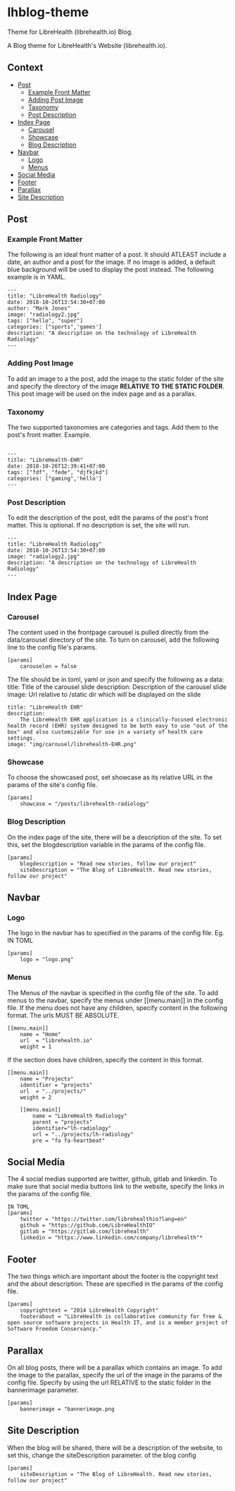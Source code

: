 # lhblog-theme
Theme for LibreHealth (librehealth.io) Blog.

A Blog theme for LibreHealth's Website (librehealth.io).

## Context
- [Post](#post) 
  - [Example Front Matter](#example-front-matter)
  - [Adding Post Image](#adding-post-image)
  - [Taxonomy](#taxonomy) 
  - [Post Description](#post-description)
- [Index Page](#index-page)
  - [Carousel](#carousel)
  - [Showcase](#showcase)
  - [Blog Description](#blog-description)
- [Navbar](#navbar)
  - [Logo](#logo)
  - [Menus](#menus)
- [Social Media](#social-media)
- [Footer](#footer)
- [Parallax](#parallax)
- [Site Description](#site-description)

## Post
### Example Front Matter
The following is an ideal front matter of a post. It should ATLEAST include a date, an author and a post for the image. If no image is added, a default blue background will be used to display the post instead. The following example is in YAML.
```
---
title: "LibreHealth Radiology"
date: 2018-10-26T13:54:30+07:00
author: "Mark Jones"
image: "radiology2.jpg"
tags: ["hello", "super"]
categories: ["sports",'games']
description: "A description on the technology of LibreHealth Radiology"
---
```

### Adding Post Image
To add an image to a the post, add the image to the static folder of the site and specify the directory of the image **RELATIVE TO THE STATIC FOLDER**. 
This post image will be used on the index page and as a parallax.

### Taxonomy
The two supported taxonomies are categories and tags. Add them to the post's front matter. Example.
```

---
title: "LibreHealth-EHR"
date: 2018-10-26T12:39:41+07:00
tags: ["fdf", "fede", "djfkjkd"]
categories: ["gaming",'hello']
---
```

### Post Description
To edit the description of the post, edit the params of the post's front matter. This is optional. If no description is set, the site will run.
```
---
title: "LibreHealth Radiology"
date: 2018-10-26T13:54:30+07:00
image: "radiology2.jpg"
description: "A description on the technology of LibreHealth Radiology"
---
```


## Index Page
### Carousel
The content used in the frontpage carousel is pulled directly from the data/carousel directory of the site. 
To turn on carousel, add the following line to the config file's params.

```
[params]
    carouselon = false
```

The file should be in toml, yaml or json and specify the following as a data:
title: Title of the carousel slide
description: Description of the carousel slide
image: Url relative to /static dir which will be displayed on the slide

```
title: "LibreHealth EHR"
description:
    The LibreHealth EHR application is a clinically-focused electronic health record (EHR) system designed to be both easy to use "out of the box" and also customizable for use in a variety of health care settings.
image: "img/carousel/librehealth-EHR.png"
```

### Showcase
To choose the showcased post, set showcase as its relative URL in the params of the site's config file.

```
[params]
    showcase = "/posts/librehealth-radiology"
```

### Blog Description
On the index page of the site, there will be a description of the site. To set this, set the blogdescription variable in the params of the config file.
```
[params]
    blogdescription = "Read new stories, follow our project"
    siteDescription = "The Blog of LibreHealth. Read new stories, follow our project"
```

## Navbar
### Logo
The logo in the navbar has to specified in the params of the config file. Eg. IN TOML
``` 
[params]
    logo = "logo.png"
```

### Menus
The Menus of the navbar is specified in the config file of the site. To add menus to the navbar, specify the menus under 
[[menu.main]] in the config file. If the menu does not have any children, specify content in the following format. The urls MUST BE ABSOLUTE.
```
[[menu.main]]
    name = "Home"
    url  = "librehealth.io"
    weight = 1
```
If the section does have children, specify the content in this format. 
```
[[menu.main]]
    name = "Projects"
	identifier = "projects"
    url  = "../projects/"
    weight = 2

    [[menu.main]]
        name = "LibreHealth Radiology"
        parent = "projects"
        identifier="lh-radiology"
        url = "../projects/lh-radiology"
        pre = "fa fa-heartbeat"
```
## Social Media
The 4 social medias supported are twitter, github, gitlab and linkedin. To make sure that social media buttons link to the website, specify the links in the params of the config file. 

```
IN TOML
[params]
    twitter = "https://twitter.com/librehealthio?lang=en"
    github = "https://github.com/LibreHealthIO"
    gitlab = "https://gitlab.com/librehealth"
    linkedin = "https://www.linkedin.com/company/librehealth"*
```

## Footer
The two things which are important about the footer is the copyright text and the about description.
These are specified in the params of the config file.

```
[params]
    copyrighttext = "2014 LibreHealth Copyright"
    footerabout = "LibreHealth is collaborative community for free & open source software projects in Health IT, and is a member project of Software Freedom Conservancy."
```

## Parallax
On all blog posts, there will be a parallax which contains an image. To add the image to the parallax, specify the url of the image in the params of the config file. Specify by using the url RELATIVE to the static folder in the bannerimage parameter.

```
[params]
    bannerimage = "bannerimage.png
```


## Site Description
When the blog will be shared, there will be a description of the website, to set this, change the siteDescription parameter. of the blog config
```
[params]
    siteDescription = "The Blog of LibreHealth. Read new stories, follow our project"
```
